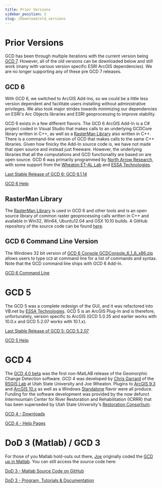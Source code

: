 ```yaml
---
title: Prior Versions
sidebar_position: 5
slug: /Download/old_versions
---
```

# Prior Versions

GCD has been through multiple iterations with the current version being [GCD 7](/Download). However, all of the old versions can be downloaded below and still work (many with various version specific ESRI ArcGIS dependencies). We are no longer supporting any of these pre GCD 7 releases.

## GCD 6

With GCD 6, we switched to ArcGIS Add-Ins, so we could be a little less version dependent and facilitate users installing without administrative privileges. We also took major strides towards minimizing our dependencies on ESRI's Arc Objects libraries and ESRI geoprocessing to improve stability. 

GCD 6 exists in a few different flavors. The GCD 6 ArcGIS Add-In is a C# project coded in Visual Studio that makes calls to an underlying GCDCore library written in C++, as well as a [RasterMan Library](https://github.com/NorthArrowResearch/rasterman)  also written in C++. There is a command-line version of GCD that makes calls to the same C++ libraries. Given how finicky the Add-In source code is, we have not made that open source and instead just freeware.  However, the underlying libraries that all the computations and GCD functionality are based on are open source. GCD 6 was primarily programmed by [North Arrow Research](http://northarrowresearch.com), with some support from the [Wheaton ET-AL Lab](http://etal.joewheaton.org) and [ESSA Technologies](https://essa.com/explore-essa/tools/geomorphic-change-detection/).

[Last Stable Release of GCD 6: GCD 6.1.14](https://sites.google.com/a/joewheaton.org/gcd/downloads)

[GCD 6 Help](http://gcd6help.joewheaton.org/)

## RasterMan Library

The [RasterMan Library](https://github.com/NorthArrowResearch/rasterman) is used in GCD 6 and other tools and is an open source library of common raster geoprocessing calls written in C++ and available in Win32, Win64, Ubuntu12.04 and OSX 10.10 builds. A GitHub repository of the source code can be found [here](https://github.com/NorthArrowResearch/rasterman). 

## GCD 6 Command Line Version

The Windows 32 bit version of [GCD 6 Console GCDConsole_6_1_6_x86.zip](http://releases.northarrowresearch.com/GCD/Console/Win32/GCDConsole_6_1_6_x86.zip) allows users to type `GCD` at command line for a list of commands and syntax. Note that the GCD command line  ships with GCD 6 Add-In.

[GCD 6 Command Line](http://releases.northarrowresearch.com/GCD/Console/Win32/GCDConsole_6_1_6_x86.zip)

# GCD 5

The GCD 5 was a complete redesign of the GUI, and it was refactored into VB.net by [ESSA Technologies](https://essa.com/explore-essa/tools/geomorphic-change-detection/). 
GCD 5 is an ArcGIS Plug-In and is therefore, unfortunately, version specific to ArcGIS (GCD 5.0.35 and earlier works with 10.0.x and GCD 5.2.07 works with 10.1.x).  

[Last Stable Release of GCD 5: GCD 5.2.07](http://gcd.joewheaton.org/downloads/release-notes/520713jan2014)

[GCD 5 Help](http://gcd5help.joewheaton.org/)

# GCD 4

The [GCD 4.0 beta](https://sites.google.com/a/joewheaton.org/gcd/downloads/older-versions/gcd-4-0) was the first non-MatLAB release of the Geomorphic Change Detection software. GCD 4  was developed by [Chris Garrard](http://www.cgarrard.com/) of the [RSGIS Lab](https://www.gis.usu.edu) at Utah State University and Joe Wheaton. Plugins to [ArcGIS 9.3](http://etalweb.joewheaton.org.s3-us-west-2.amazonaws.com/GCD/GCD4/Arc9_Plugin/GCDArc9Setup.msi) and [ArcGIS 10.x](http://etalweb.joewheaton.org.s3-us-west-2.amazonaws.com/GCD/GCD4/Arc10_Plugin/GCDArc10Setup.msi) as well as a Windows [Standalone](http://etalweb.joewheaton.org.s3-us-west-2.amazonaws.com/GCD/GCD4/StandAlone/GCDWinSetup.msi) flavor were all produce. Funding for the software development was provided by the now defunct Intermountain Center for River Restoration and Rehabilitation (ICRRR) that has been superseded by Utah State University's [Restoration Consortium](http://restoration.usu.edu).


[GCD 4 - Downloads](https://sites.google.com/a/joewheaton.org/gcd/downloads/older-versions/gcd-4-0)

[GCD 4 - Help Pages](https://sites.google.com/a/joewheaton.org/gcd/downloads/older-versions/gcd-4-0/gcd-4-help)

# DoD 3 (Matlab) / GCD 3

For those of you Matlab hold-outs out there, [Joe](http://www.joewheaton.org) originally coded the [GCD up in Matlab](https://github.com/joewheaton/DoD/). You can still access the source code here:


[DoD 3 - Matlab Source Code on GitHub](https://github.com/joewheaton/DoD)

[DoD 3 - Program, Tutorials & Documentation](https://github.com/joewheaton/DoD/releases/tag/DoD_3.0)
